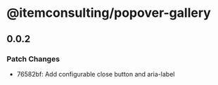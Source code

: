 # @itemconsulting/popover-gallery

## 0.0.2

### Patch Changes

- 76582bf: Add configurable close button and aria-label
